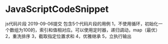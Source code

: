 # JavaScriptCodeSnippet
js代码片段
2019-09-06提交
包含5个代码片段的用例
  1，不使用循环，初始化一个数组为100的，索引和值相对应。可以使用定时器，递归调动，map（最优）
  2，重洗排序
  3，截取指定位置求和
  4，优雅继承
  5，立执行输出

